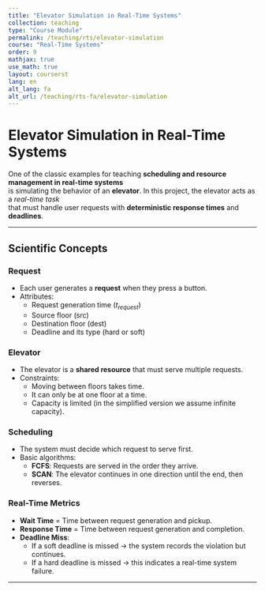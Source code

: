 ```yaml
---
title: "Elevator Simulation in Real-Time Systems"
collection: teaching
type: "Course Module"
permalink: /teaching/rts/elevator-simulation
course: "Real-Time Systems"
order: 9
mathjax: true
use_math: true
layout: courserst
lang: en
alt_lang: fa
alt_url: /teaching/rts-fa/elevator-simulation
---
```


# Elevator Simulation in Real-Time Systems

One of the classic examples for teaching **scheduling and resource management in real-time systems**  
is simulating the behavior of an **elevator**. In this project, the elevator acts as a *real-time task*  
that must handle user requests with **deterministic response times** and **deadlines**.  

---

## Scientific Concepts

### Request
- Each user generates a **request** when they press a button.  
- Attributes:
  - Request generation time ($t_{request}$)  
  - Source floor (src)  
  - Destination floor (dest)  
  - Deadline and its type (hard or soft)  

### Elevator
- The elevator is a **shared resource** that must serve multiple requests.  
- Constraints:
  - Moving between floors takes time.  
  - It can only be at one floor at a time.  
  - Capacity is limited (in the simplified version we assume infinite capacity).  

### Scheduling
- The system must decide which request to serve first.  
- Basic algorithms:
  - **FCFS**: Requests are served in the order they arrive.  
  - **SCAN**: The elevator continues in one direction until the end, then reverses.  

### Real-Time Metrics
- **Wait Time** = Time between request generation and pickup.  
- **Response Time** = Time between request generation and completion.  
- **Deadline Miss**:
  - If a soft deadline is missed → the system records the violation but continues.  
  - If a hard deadline is missed → this indicates a real-time system failure.  

---
    